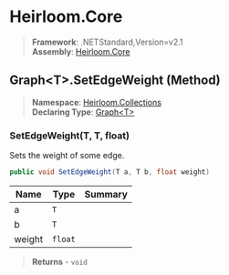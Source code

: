 # Heirloom.Core

> **Framework**: .NETStandard,Version=v2.1  
> **Assembly**: [Heirloom.Core][0]

## Graph\<T>.SetEdgeWeight (Method)

> **Namespace**: [Heirloom.Collections][0]  
> **Declaring Type**: [Graph\<T>][1]

### SetEdgeWeight(T, T, float)

Sets the weight of some edge.

```cs
public void SetEdgeWeight(T a, T b, float weight)
```

| Name   | Type    | Summary |
|--------|---------|---------|
| a      | `T`     |         |
| b      | `T`     |         |
| weight | `float` |         |

> **Returns** - `void`

[0]: ../../../Heirloom.Core.md
[1]: ../Graph[T].md
